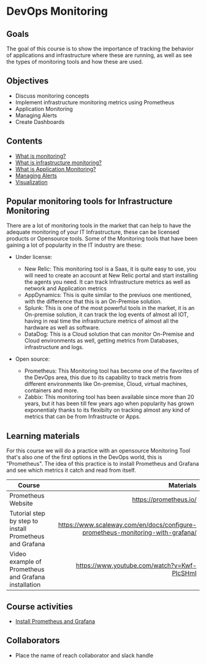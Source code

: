 # DevOps Monitoring

## Goals
The goal of this course is to show the importance of tracking the behavior of applications and infrastructure where these are running, as well as see the types of monitoring tools and how these are used.

## Objectives
- Discuss monitoring concepts
- Implement infrastructure monitoring metrics using Prometheus
- Application Monitoring
- Managing Alerts
- Create Dashboards


## Contents
- [What is monitoring?](docs/What-is-monitoring.md)
- [What is infrastructure monitoring?](docs/Infrastructure-monitoring.md)
- [What is Application Monitoring?](Application-monitoring.md)
- [Managing Alerts](docs/Managing-alerts.md)
- [Visualization](docs/Visualization.md)

## Popular monitoring tools for Infrastructure Monitoring

There are a lot of monitoring tools in the market that can help to have the adequate monitoring of your IT Infrastructure, these can be licensed products or Opensource tools. Some of the Monitoring tools that have been gaining a lot of popularity in the IT industry are these:

- Under license:
    - New Relic: This monitoring tool is a Saas, it is quite easy to use, you will need to create an account at New Relic portal and start installing the agents you need. It can track Infrastructure metrics as well as network and Application metrics
    - AppDynamics: This is quite similar to the previuos one mentioned, with the difference that this is an On-Premise solution.
    - Splunk: This is one of the most powerful tools in the market, it is an On-premise solution, it can track the log events of almost all IOT, having in real time the infrastructure metrics of almost all the hardware as well as software.
    - DataDog: This is a Cloud solution that can monitor On-Premise and Cloud environments as well, getting metrics from Databases, infrastructure and logs.

- Open source:
    - Prometheus: This Monitoring tool has become one of the favorites of the DevOps area, this due to its capability to track metris from different environments like On-premise, Cloud, virtual machines, containers and more.
    - Zabbix: This monitoring tool has been available since more than 20 years, but it has been till few years ago when popularity has grown exponentialy thanks to its flexibilty on tracking almost any kind of metrics that can be from Infrastructe or Apps.

## Learning materials

For this course we will do a practice with an opensource Monitoring Tool that's also one of the first options in the DevOps world, this is "Prometheus".
The idea of this practice is to install Prometheus and Grafana and see which metrics it catch and read from itself.

| Course | Materials |
| ----------- |-------------:|
| Prometheus Website | https://prometheus.io/ | https://prometheus.io/docs/prometheus/latest/installation/ |
| Tutorial step by step to install Prometheus and Grafana  | https://www.scaleway.com/en/docs/configure-prometheus-monitoring-with-grafana/ |
| Video example of Prometheus and Grafana installation | https://www.youtube.com/watch?v=Kwf-PIcSHmI |



## Course activities
- [Install Prometheus and Grafana](./Lab01.md)


## Collaborators
- Place the name of reach collaborator and slack handle
